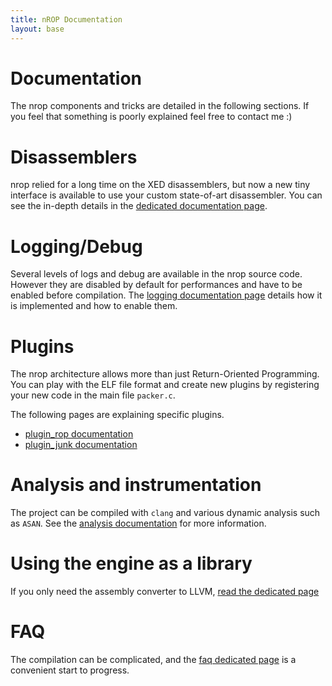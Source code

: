```yaml
---
title: nROP Documentation
layout: base
---
```


[1]: faq.html
[2]: disassemblers.html
[3]: logging.html
[4]: plugins/plugin_rop.html
[5]: converter.html
[6]: analysis.html

# Documentation

The nrop components and tricks are detailed in the following sections. If you feel that something is poorly explained feel free to contact me :)

# Disassemblers

nrop relied for a long time on the XED disassemblers, but now a new tiny interface is available to use your custom state-of-art disassembler. You can see the in-depth details in the [dedicated documentation page][2].

# Logging/Debug

Several levels of logs and debug are available in the nrop source code. However they are disabled by default for performances and have to be enabled before compilation. The [logging documentation page][3] details how it is implemented and how to enable them.

# Plugins

The nrop architecture allows more than just Return-Oriented Programming. You can play with the ELF file format and create new plugins by registering your new code in the main file `packer.c`.

The following pages are explaining specific plugins.

- [plugin_rop documentation][4]
- [plugin_junk documentation][4]

# Analysis and instrumentation

The project can be compiled with `clang` and various dynamic analysis such as `ASAN`. See the [analysis documentation][6] for more information.

# Using the engine as a library

If you only need the assembly converter to LLVM, [read the dedicated page][5]

# FAQ

The compilation can be complicated, and the [faq dedicated page][1] is a convenient start to progress.

